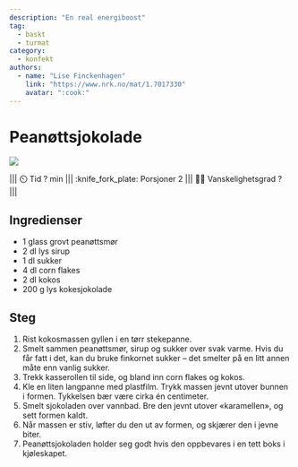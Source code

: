 ```yaml
---
description: "En real energiboost"
tag:
  - baskt
  - turmat
category:
  - konfekt
authors:
  - name: "Lise Finckenhagen"
    link: "https://www.nrk.no/mat/1.7017330"
    avatar: ":cook:"
---
```


# Peanøttsjokolade

![](https://gfx.nrk.no/EWYbYc8Dppj00Le6rI-0vwQkz4-OHtc4Q-H0O3h8PoMA.jpg)

||| :timer_clock: Tid
? min
||| :knife_fork_plate: Porsjoner
2
||| :cook: Vanskelighetsgrad
?
|||

## Ingredienser

- 1 glass grovt peanøttsmør
- 2 dl lys sirup
- 1 dl sukker
- 4 dl corn flakes
- 2 dl kokos
- 200 g lys kokesjokolade

## Steg

1. Rist kokosmassen gyllen i en tørr stekepanne.
2. Smelt sammen peanøttsmør, sirup og sukker over svak varme. Hvis du får fatt i det, kan du bruke finkornet sukker – det smelter på en litt annen måte enn vanlig sukker.
3. Trekk kasserollen til side, og bland inn corn flakes og kokos.
4. Kle en liten langpanne med plastfilm. Trykk massen jevnt utover bunnen i formen. Tykkelsen bær være cirka én centimeter.
5. Smelt sjokoladen over vannbad. Bre den jevnt utover «karamellen», og sett formen kaldt.
6. Når massen er stiv, løfter du den ut av formen, og skjærer den i jevne biter.
7. Peanøttsjokoladen holder seg godt hvis den oppbevares i en tett boks i kjøleskapet.
